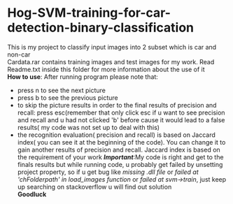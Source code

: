# Hog-SVM-training-for-car-detection-binary-classification
This is my project to classify input images into 2 subset which is car and non-car  
Cardata.rar contains training images and test images for my work. Read Readme.txt inside this folder for more information about the use of it  
**How to use**: After running program please note that:
- press n to see the next picture
- press b to see the previous picture
- to skip the picture results in order to the final results of precision and recall: press esc(remember that only click esc if u want to see precision and recall and u had not clicked 'b' before cause it would lead to a false results( my code was not set up to deal with this)  
- the recognition evaluation( precision and recall) is based on Jaccard index( you can see it at the beginning of the code). You can change it to gain another results of precision and recall. Jaccard index is based on the requirement of your work
***Important***:My code is right and get to the finals results but while running code, u probably get failed by unsetting project property, so if u get bug like *missing .dll file* or *failed at 'chFolderpath' in load_images function* or *failed at    svm->train*, just keep up searching on stackoverflow u will find out solution  
**Goodluck**
